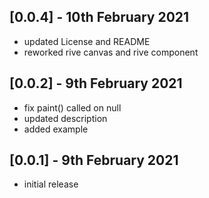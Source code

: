 ## [0.0.4] - 10th February 2021

* updated License and README
* reworked rive canvas and rive component

## [0.0.2] - 9th February 2021

* fix paint() called on null
* updated description
* added example

## [0.0.1] - 9th February 2021

* initial release
